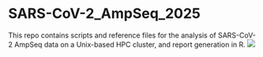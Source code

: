 # SARS-CoV-2_AmpSeq_2025
This repo contains scripts and reference files for the analysis of SARS-CoV-2 AmpSeq data on a Unix-based HPC cluster, and report generation in R.
![](https://github.com/Jex-Lab/pipeline_files/ampseq_workflow_2025.png)
